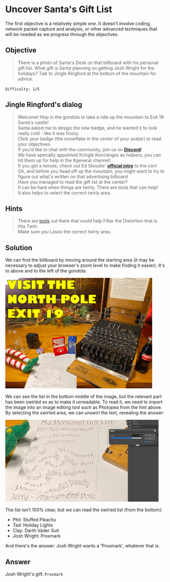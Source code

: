# Uncover Santa's Gift List

The first objective is a relatively simple one. It doesn't involve coding, network packet capture and analysis, or other advanced techniques that will be needed as we progress through the objectives.

## Objective

> There is a photo of Santa's Desk on that billboard with his personal gift list. What gift is Santa planning on getting Josh Wright for the holidays? Talk to Jingle Ringford at the bottom of the mountain for advice.

`Difficulty: 1/5`

## Jingle Ringford's dialog
> Welcome! Hop in the gondola to take a ride up the mountain to Exit 19: Santa's castle!<br>
> Santa asked me to design the new badge, and he wanted it to look really cold - like it was frosty.<br>
> Click your badge (the snowflake in the center of your avatar) to read your objectives.<br>
> If you'd like to chat with the community, join us on [**Discord**](https://discord.gg/Wbmx92rWW3)!<br>
> We have specially appointed Kringle Koncierges as helpers; you can hit them up for help in the #general channel!<br>
> If you get a minute, check out Ed Skoudis' [**official intro**](https://www.youtube.com/watch?v=8e0SZrbWFuU) to the con!<br>
> Oh, and before you head off up the mountain, you might want to try to figure out what's written on that advertising bilboard.<br>
> Have you managed to read the gift list at the center?<br>
> It can be hard when things are twirly. There are tools that can help!<br>
> It also helps to select the correct twirly area.<br>


## Hints
> There are [tools](https://www.photopea.com/) out there that could help Filter the Distortion that is this Twirl.</br>
> Make sure you Lasso the correct twirly area.</br>

## Solution
We can find the billboard by moving around the starting area (it may be necessary to adjust your browser's zoom level to make finding it easier). It's to above and to the left of the gondola:

[![Santa's Gift List Billboard](../img/1/thm_billboard.png "Santa's Gift List Billboard")](../img/1/billboard.png)

We can see the list in the bottom middle of the image, but the relevant part has been swirled so as to make it unreadable. To read it, we need to import the image into an image editing tool such as Photopea from the hint above. By selecting the swirled area, we can unswirl the text, revealing the answer:

[![Unswirled gift list](../img/1/thm_o1.png "Unswirled gift list")](../img/1/o1.png)

The list isn't 100% clear, but we can read the swirled list (from the bottom):

- Phil: Stuffed Pikachu
- Tad: Holiday Lights
- Clay: Darth Vader Suit
- Josh Wright: Proxmark

And there's the answer: Josh Wright wants a 'Proxmark', whatever that is.

## Answer
Josh Wright's gift: `Proxmark`
